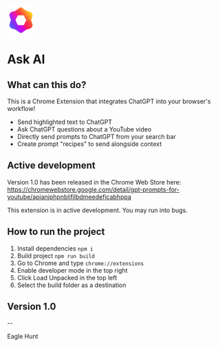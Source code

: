 <img src="src/assets/img/icon-128.png" width="64"/>

# Ask AI

## What can this do?

This is a Chrome Extension that integrates ChatGPT into your browser's workflow!

- Send highlighted text to ChatGPT
- Ask ChatGPT questions about a YouTube video
- Directly send prompts to ChatGPT from your search bar
- Create prompt "recipes" to send alongside context

## Active development

Version 1.0 has been released in the Chrome Web Store here: https://chromewebstore.google.com/detail/gpt-prompts-for-youtube/apianjphpnblifilbdmeedefjcabhppa

This extension is in active development. You may run into bugs. 

## How to run the project

1. Install dependencies `npm i`
2. Build project `npm run build`
3. Go to Chrome and type `chrome://extensions`
4. Enable developer mode in the top right
5. Click Load Unpacked in the top left
6. Select the build folder as a destination


## Version 1.0

--

Eagle Hunt
